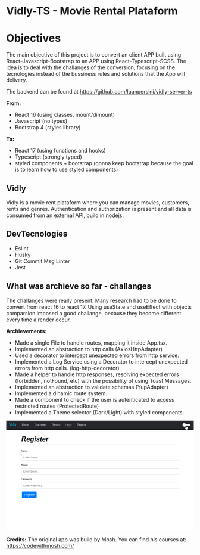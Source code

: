 # Vidly-TS - Movie Rental Plataform

# Objectives

The main objective of this project is to convert an client APP built using React-Javascript-Bootstrap to an APP using React-Typescript-SCSS. The idea is to deal with the challanges of the conversion, focusing on the tecnologies instead of the bussiness rules and solutions that the App will delivery.

The backend can be found at https://github.com/luanpersini/vidly-server-ts

**From:**

- React 16 (using classes, mount/dimount)
- Javascript (no types)
- Bootstrap 4 (styles library)

**To:**

- React 17 (using functions and hooks)
- Typescript (strongly typed)
- styled components + bootstrap (gonna keep bootstrap because the goal is to learn how to use styled components)


## Vidly

Vidly is a movie rent plataform where you can manage movies, customers, rents and genres. Authentication and authorization is present and all data is consumed from an external API, build in nodejs. 


## DevTecnologies

- Eslint
- Husky
- Git Commit Msg Linter
- Jest


## What was archieve so far - challanges

The challanges were really present. Many research had to be done to convert from react 16 to react 17. Using useState and useEffect with objects comparsion imposed a good challange, because they become different every time a render occur.

**Archievements:**

- Made a single File to handle routes, mapping it inside App.tsx.
- Implemented an abstraction to http calls (AxiosHttpAdapter)
- Used a decorator to intercept unexpected errors from http service.
- Implemented a Log Service using a Decorator to intercept unexpected errors from http calls. (log-http-decorator)  
- Made a helper to handle http responses, resolving expected errors (forbidden, notFound, etc) with the possibility of using Toast Messages.
- Implemented an abstraction to validate schemas (YupAdapter)
- Implemented a dinamic route system.
- Made a component to check if the user is autenticated to access restricted routes (ProtectedRoute)
- Implemented a Theme selector (Dark/Light) with styled components. 

![](theme-dark-light.gif)

**Credits:**
The original app was build by Mosh. You can find his courses at: https://codewithmosh.com/


